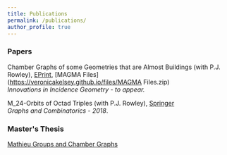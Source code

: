 ```yaml
---
title: Publications
permalink: /publications/
author_profile: true
---
```


### Papers

Chamber Graphs of some Geometries that are Almost Buildings (with P.J. Rowley), [EPrint](http://eprints.maths.manchester.ac.uk/2590/1/ChamberGraphsAlmostBuildings%20%281%29.pdf), 
[MAGMA Files](https://veronicakelsey.github.io/files/MAGMA Files.zip)                      
*Innovations in Incidence Geometry - to appear.*


M_24-Orbits of Octad Triples (with P.J. Rowley), [Springer](https://link.springer.com/article/10.1007%2Fs00373-018-1961-1)  
*Graphs and Combinatorics - 2018*.




### Master's Thesis

[Mathieu Groups and Chamber Graphs](https://veronicakelsey.github.io/files/MathieuGroups.pdf)  


